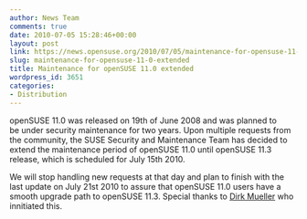 ```yaml
---
author: News Team
comments: true
date: 2010-07-05 15:28:46+00:00
layout: post
link: https://news.opensuse.org/2010/07/05/maintenance-for-opensuse-11-0-extended/
slug: maintenance-for-opensuse-11-0-extended
title: Maintenance for openSUSE 11.0 extended
wordpress_id: 3651
categories:
- Distribution
---
```


openSUSE 11.0 was released on 19th of June 2008 and was planned to be under security maintenance for two years. Upon multiple requests from the community, the SUSE Security and Maintenance Team has decided to extend the maintenance period of openSUSE 11.0 until openSUSE 11.3 release, which is scheduled for July 15th 2010.




We will stop handling new requests at that day and plan to finish with the last update on July 21st 2010 to assure that openSUSE 11.0 users have a smooth upgrade path to openSUSE 11.3. Special thanks to [Dirk Mueller](http://en.opensuse.org/User:Dirkmueller) who innitiated this.
